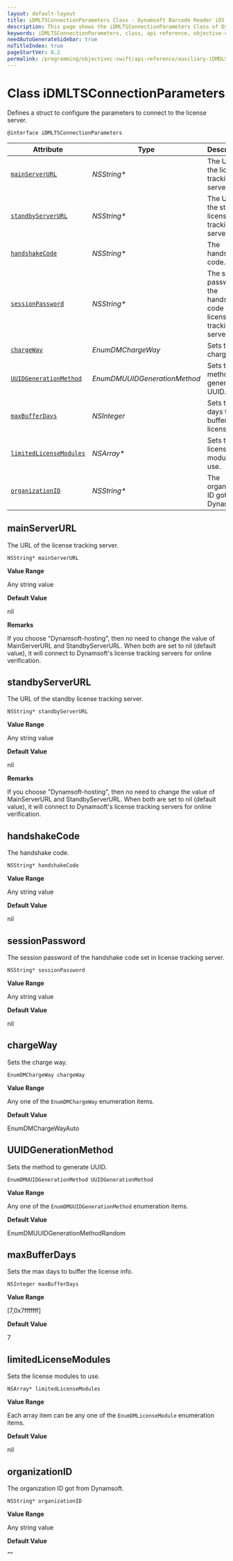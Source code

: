 ```yaml
---
layout: default-layout
title: iDMLTSConnectionParameters Class - Dynamsoft Barcode Reader iOS API Reference
description: This page shows the iDMLTSConnectionParameters Class of Dynamsoft Barcode Reader for iOS SDK.
keywords: iDMLTSConnectionParameters, class, api reference, objective-c, oc, swift
needAutoGenerateSidebar: true
noTitleIndex: true
pageStartVer: 8.2
permalink: /programming/objectivec-swift/api-reference/auxiliary-iDMDLSConnectionParameters-v8.4.0.html
---
```



# Class iDMLTSConnectionParameters

Defines a struct to configure the parameters to connect to the license server.  

```objc
@interface iDMLTSConnectionParameters
```

| Attribute | Type | Descriptions |
|---------- | ---- | ------------ |
| [`mainServerURL`](#mainserverurl) | *NSString\** | The URL of the license tracking server. |
| [`standbyServerURL`](#standbyserverurl) | *NSString\** | The URL of the standby license tracking server. |
| [`handshakeCode`](#handshakecode) | *NSString\** | The handshake code. |
| [`sessionPassword`](#sessionpassword) | *NSString\** | The session password of the handshake code set in license tracking server. |
| [`chargeWay`](#chargeway) | *EnumDMChargeWay* | Sets the charge way. |
| [`UUIDGenerationMethod`](#uuidgenerationmethod) | *EnumDMUUIDGenerationMethod* | Sets the method to generate UUID. |
| [`maxBufferDays`](#maxbufferdays) | *NSInteger* | Sets the max days to buffer the license info. |
| [`limitedLicenseModules`](#limitedlicensemodules) | *NSArray\** | Sets the license modules to use. |
| [`organizationID`](#organizationid) | *NSString\** | The organization ID got from Dynamsoft. |

## mainServerURL

The URL of the license tracking server.

```objc
NSString* mainServerURL
```

**Value Range**

Any string value

**Default Value**

nil

**Remarks**

If you choose "Dynamsoft-hosting", then no need to change the value of MainServerURL and StandbyServerURL. When both are set to nil (default value), it will connect to Dynamsoft's license tracking servers for online verification.

## standbyServerURL

The URL of the standby license tracking server.

```objc
NSString* standbyServerURL
```

**Value Range**

Any string value

**Default Value**

nil

**Remarks**

If you choose "Dynamsoft-hosting", then no need to change the value of MainServerURL and StandbyServerURL. When both are set to nil (default value), it will connect to Dynamsoft's license tracking servers for online verification.

## handshakeCode

The handshake code.

```objc
NSString* handshakeCode
```

**Value Range**

Any string value

**Default Value**

nil

## sessionPassword

The session password of the handshake code set in license tracking server.

```objc
NSString* sessionPassword
```

**Value Range**

Any string value

**Default Value**

nil

## chargeWay

Sets the charge way.

```objc
EnumDMChargeWay chargeWay
```

**Value Range**

Any one of the `EnumDMChargeWay` enumeration items.

**Default Value**

EnumDMChargeWayAuto

## UUIDGenerationMethod

Sets the method to generate UUID.

```objc
EnumDMUUIDGenerationMethod UUIDGenerationMethod
```

**Value Range**

Any one of the `EnumDMUUIDGenerationMethod` enumeration items.

**Default Value**

EnumDMUUIDGenerationMethodRandom

## maxBufferDays

Sets the max days to buffer the license info.

```objc
NSInteger maxBufferDays
```

**Value Range**

[7,0x7fffffff]

**Default Value**

7

## limitedLicenseModules

Sets the license modules to use.

```objc
NSArray* limitedLicenseModules
```

**Value Range**

Each array item can be any one of the `EnumDMLicenseModule` enumeration items.

**Default Value**

nil

## organizationID

The organization ID got from Dynamsoft.

```objc
NSString* organizationID
```

**Value Range**

Any string value

**Default Value**

""
